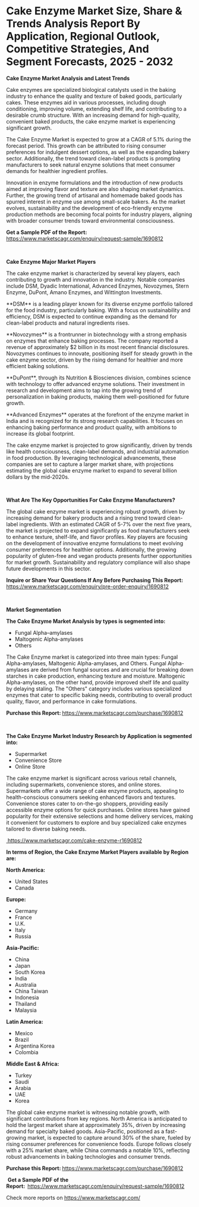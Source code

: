 <p><h1>Cake Enzyme Market Size, Share & Trends Analysis Report By Application, Regional Outlook, Competitive Strategies, And Segment Forecasts, 2025 - 2032</h1></p><p><strong>Cake Enzyme Market Analysis and Latest Trends</strong></p>
<p><p>Cake enzymes are specialized biological catalysts used in the baking industry to enhance the quality and texture of baked goods, particularly cakes. These enzymes aid in various processes, including dough conditioning, improving volume, extending shelf life, and contributing to a desirable crumb structure. With an increasing demand for high-quality, convenient baked products, the cake enzyme market is experiencing significant growth.</p><p>The Cake Enzyme Market is expected to grow at a CAGR of 5.1% during the forecast period. This growth can be attributed to rising consumer preferences for indulgent dessert options, as well as the expanding bakery sector. Additionally, the trend toward clean-label products is prompting manufacturers to seek natural enzyme solutions that meet consumer demands for healthier ingredient profiles.</p><p>Innovation in enzyme formulations and the introduction of new products aimed at improving flavor and texture are also shaping market dynamics. Further, the growing trend of artisanal and homemade baked goods has spurred interest in enzyme use among small-scale bakers. As the market evolves, sustainability and the development of eco-friendly enzyme production methods are becoming focal points for industry players, aligning with broader consumer trends toward environmental consciousness.</p></p>
<p><strong>Get a Sample PDF of the Report:&nbsp;</strong> <a href="https://www.marketscagr.com/enquiry/request-sample/1690812?utm_campaign=1999&utm_medium=2&utm_source=Github&utm_content=ia&utm_term=06012025&utm_id=cake-enzyme">https://www.marketscagr.com/enquiry/request-sample/1690812</a></p>
<p>&nbsp;</p>
<p><strong>Cake Enzyme Major Market Players</strong></p>
<p><p>The cake enzyme market is characterized by several key players, each contributing to growth and innovation in the industry. Notable companies include DSM, Dyadic International, Advanced Enzymes, Novozymes, Stern Enzyme, DuPont, Amano Enzymes, and Wittington Investments.</p><p>**DSM** is a leading player known for its diverse enzyme portfolio tailored for the food industry, particularly baking. With a focus on sustainability and efficiency, DSM is expected to continue expanding as the demand for clean-label products and natural ingredients rises.</p><p>**Novozymes** is a frontrunner in biotechnology with a strong emphasis on enzymes that enhance baking processes. The company reported a revenue of approximately $2 billion in its most recent financial disclosures. Novozymes continues to innovate, positioning itself for steady growth in the cake enzyme sector, driven by the rising demand for healthier and more efficient baking solutions.</p><p>**DuPont**, through its Nutrition & Biosciences division, combines science with technology to offer advanced enzyme solutions. Their investment in research and development aims to tap into the growing trend of personalization in baking products, making them well-positioned for future growth.</p><p>**Advanced Enzymes** operates at the forefront of the enzyme market in India and is recognized for its strong research capabilities. It focuses on enhancing baking performance and product quality, with ambitions to increase its global footprint. </p><p>The cake enzyme market is projected to grow significantly, driven by trends like health consciousness, clean-label demands, and industrial automation in food production. By leveraging technological advancements, these companies are set to capture a larger market share, with projections estimating the global cake enzyme market to expand to several billion dollars by the mid-2020s.</p></p>
<p>&nbsp;</p>
<p><strong>What Are The Key Opportunities For Cake Enzyme Manufacturers?</strong></p>
<p><p>The global cake enzyme market is experiencing robust growth, driven by increasing demand for bakery products and a rising trend toward clean-label ingredients. With an estimated CAGR of 5-7% over the next five years, the market is projected to expand significantly as food manufacturers seek to enhance texture, shelf-life, and flavor profiles. Key players are focusing on the development of innovative enzyme formulations to meet evolving consumer preferences for healthier options. Additionally, the growing popularity of gluten-free and vegan products presents further opportunities for market growth. Sustainability and regulatory compliance will also shape future developments in this sector.</p></p>
<p><strong>Inquire or Share Your Questions If Any Before Purchasing This Report:</strong> <a href="https://www.marketscagr.com/enquiry/pre-order-enquiry/1690812?utm_campaign=1999&utm_medium=2&utm_source=Github&utm_content=ia&utm_term=06012025&utm_id=cake-enzyme">https://www.marketscagr.com/enquiry/pre-order-enquiry/1690812</a></p>
<p>&nbsp;</p>
<p><strong>Market Segmentation</strong></p>
<p><strong>The Cake Enzyme Market Analysis by types is segmented into:</strong></p>
<p><ul><li>Fungal Alpha–amylases</li><li>Maltogenic Alpha-amylases</li><li>Others</li></ul></p>
<p><p>The Cake Enzyme market is categorized into three main types: Fungal Alpha-amylases, Maltogenic Alpha-amylases, and Others. Fungal Alpha-amylases are derived from fungal sources and are crucial for breaking down starches in cake production, enhancing texture and moisture. Maltogenic Alpha-amylases, on the other hand, provide improved shelf life and quality by delaying staling. The "Others" category includes various specialized enzymes that cater to specific baking needs, contributing to overall product quality, flavor, and performance in cake formulations.</p></p>
<p><strong>Purchase this Report:&nbsp;</strong><a href="https://www.marketscagr.com/purchase/1690812?utm_campaign=1999&utm_medium=2&utm_source=Github&utm_content=ia&utm_term=06012025&utm_id=cake-enzyme">https://www.marketscagr.com/purchase/1690812</a></p>
<p>&nbsp;</p>
<p><strong>The Cake Enzyme Market Industry Research by Application is segmented into:</strong></p>
<p><ul><li>Supermarket</li><li>Convenience Store</li><li>Online Store</li></ul></p>
<p><p>The cake enzyme market is significant across various retail channels, including supermarkets, convenience stores, and online stores. Supermarkets offer a wide range of cake enzyme products, appealing to health-conscious consumers seeking enhanced flavors and textures. Convenience stores cater to on-the-go shoppers, providing easily accessible enzyme options for quick purchases. Online stores have gained popularity for their extensive selections and home delivery services, making it convenient for customers to explore and buy specialized cake enzymes tailored to diverse baking needs.</p></p>
<p><a href="https://www.marketscagr.com/cake-enzyme-r1690812?utm_campaign=1999&utm_medium=2&utm_source=Github&utm_content=ia&utm_term=06012025&utm_id=cake-enzyme">&nbsp;https://www.marketscagr.com/cake-enzyme-r1690812</a></p>
<p><strong>In terms of Region, the Cake Enzyme Market Players available by Region are:</strong></p>
<p>
    <p> <strong> North America: </strong>
        <ul>
            <li>United States</li>
            <li>Canada</li>
        </ul>
        </p> 
    <p> <strong> Europe: </strong>
        <ul>
            <li>Germany</li>
            <li>France</li>
            <li>U.K.</li>
            <li>Italy</li>
            <li>Russia</li>
        </ul>
        </p> 
    <p> <strong> Asia-Pacific: </strong>
        <ul>
            <li>China</li>
            <li>Japan</li>
            <li>South Korea</li>
            <li>India</li>
            <li>Australia</li>
            <li>China Taiwan</li>
            <li>Indonesia</li>
            <li>Thailand</li>
            <li>Malaysia</li>
        </ul>
        </p> 
    <p> <strong> Latin America: </strong>
        <ul>
            <li>Mexico</li>
            <li>Brazil</li>
            <li>Argentina Korea</li>
            <li>Colombia</li>
        </ul>
        </p> 
    <p> <strong> Middle East & Africa: </strong>
        <ul>
            <li>Turkey</li>
            <li>Saudi</li>
            <li>Arabia</li>
            <li>UAE</li>
            <li>Korea</li>
        </ul>
    </p>
    </p>
<p><p>The global cake enzyme market is witnessing notable growth, with significant contributions from key regions. North America is anticipated to hold the largest market share at approximately 35%, driven by increasing demand for specialty baked goods. Asia-Pacific, positioned as a fast-growing market, is expected to capture around 30% of the share, fueled by rising consumer preferences for convenience foods. Europe follows closely with a 25% market share, while China commands a notable 10%, reflecting robust advancements in baking technologies and consumer trends.</p></p>
<p><strong>Purchase this Report: </strong><a href="https://www.marketscagr.com/purchase/1690812?utm_campaign=1999&utm_medium=2&utm_source=Github&utm_content=ia&utm_term=06012025&utm_id=cake-enzyme">https://www.marketscagr.com/purchase/1690812</a></p>
<p>&nbsp;<strong>Get a Sample PDF of the Report:&nbsp;&nbsp;</strong><a href="https://www.marketscagr.com/enquiry/request-sample/1690812?utm_campaign=1999&utm_medium=2&utm_source=Github&utm_content=ia&utm_term=06012025&utm_id=cake-enzyme">https://www.marketscagr.com/enquiry/request-sample/1690812</a></p>
<p><strong></strong></p>
<p>Check more reports on <a href="https://www.marketscagr.com/?utm_campaign=1999&utm_medium=2&utm_source=Github&utm_content=ia&utm_term=06012025&utm_id=cake-enzyme">https://www.marketscagr.com/</a></p>
